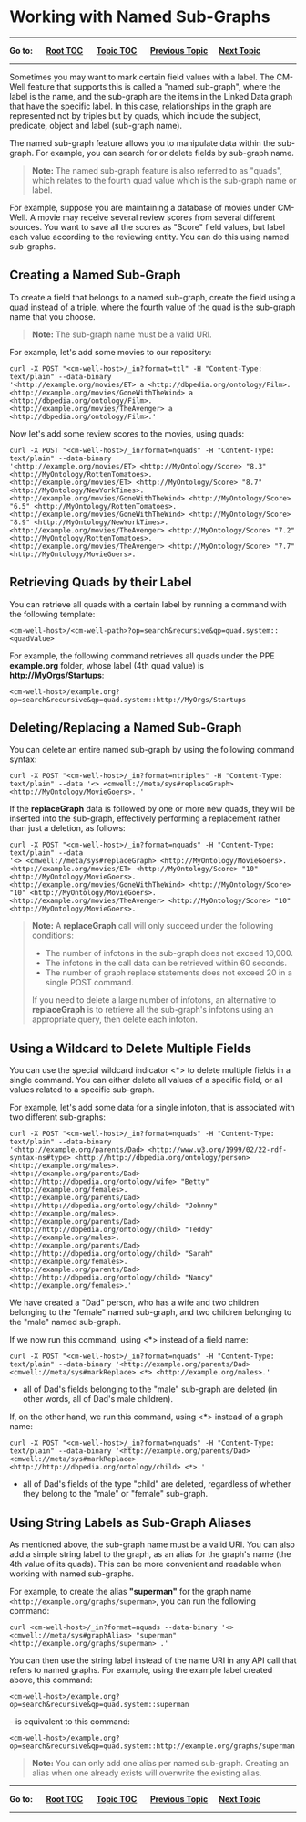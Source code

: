 # Working with Named Sub-Graphs

----

**Go to:** &nbsp;&nbsp;&nbsp;&nbsp; [**Root TOC**](CM-Well.RootTOC.md) &nbsp;&nbsp;&nbsp;&nbsp; [**Topic TOC**](DevGuide.TOC.md) &nbsp;&nbsp;&nbsp;&nbsp; [**Previous Topic**](DevGuide.UsingElasticSearchStatistics.md)&nbsp;&nbsp;&nbsp;&nbsp; [**Next Topic**](DevGuide.CM-WellSecurityFeatures.md)  

----

Sometimes you may want to mark certain field values with a label. The CM-Well feature that supports this is called a "named sub-graph", where the label is the name, and the sub-graph are the items in the Linked Data graph that have the specific label. In this case, relationships in the graph are represented not by triples but by quads, which include the subject, predicate, object and label (sub-graph name).

The named sub-graph feature allows you to manipulate data within the sub-graph. For example, you can search for or delete fields by sub-graph name.

>**Note:** The named sub-graph feature is also referred to as "quads", which relates to the fourth quad value which is the sub-graph name or label.

For example, suppose you are maintaining a database of movies under CM-Well. A movie may receive several review scores from several different sources. You want to save all the scores as "Score" field values, but label each value according to the reviewing entity. You can do this using named sub-graphs. 

## Creating a Named Sub-Graph
To create a field that belongs to a named sub-graph, create the field using a quad instead of a triple, where the fourth value of the quad is the sub-graph name that you choose.

>**Note:** The sub-graph name must be a valid URI.

For example, let's add some movies to our repository:

    curl -X POST "<cm-well-host>/_in?format=ttl" -H "Content-Type: text/plain" --data-binary 
    '<http://example.org/movies/ET> a <http://dbpedia.org/ontology/Film>.
    <http://example.org/movies/GoneWithTheWind> a <http://dbpedia.org/ontology/Film>.
    <http://example.org/movies/TheAvenger> a <http://dbpedia.org/ontology/Film>.'

Now let's add some review scores to the movies, using quads:

    curl -X POST "<cm-well-host>/_in?format=nquads" -H "Content-Type: text/plain" --data-binary 
    '<http://example.org/movies/ET> <http://MyOntology/Score> "8.3" <http://MyOntology/RottenTomatoes>.
    <http://example.org/movies/ET> <http://MyOntology/Score> "8.7" <http://MyOntology/NewYorkTimes>.
    <http://example.org/movies/GoneWithTheWind> <http://MyOntology/Score> "6.5" <http://MyOntology/RottenTomatoes>.
    <http://example.org/movies/GoneWithTheWind> <http://MyOntology/Score> "8.9" <http://MyOntology/NewYorkTimes>.
    <http://example.org/movies/TheAvenger> <http://MyOntology/Score> "7.2" <http://MyOntology/RottenTomatoes>.
    <http://example.org/movies/TheAvenger> <http://MyOntology/Score> "7.7" <http://MyOntology/MovieGoers>.'
    
## Retrieving Quads by their Label

You can retrieve all quads with a certain label by running a command with the following template:

    <cm-well-host>/<cm-well-path>?op=search&recursive&qp=quad.system::<quadValue>

For example, the following command retrieves all quads under the PPE **example.org** folder, whose label (4th quad value) is **http://MyOrgs/Startups**:

    <cm-well-host>/example.org?op=search&recursive&qp=quad.system::http://MyOrgs/Startups

## Deleting/Replacing a Named Sub-Graph

You can delete an entire named sub-graph by using the following command syntax:

    curl -X POST "<cm-well-host>/_in?format=ntriples" -H "Content-Type: text/plain" --data '<> <cmwell://meta/sys#replaceGraph> <http://MyOntology/MovieGoers>. '

If the **replaceGraph** data is followed by one or more new quads, they will be inserted into the sub-graph, effectively performing a replacement rather than just a deletion, as follows:

    curl -X POST "<cm-well-host>/_in?format=nquads" -H "Content-Type: text/plain" --data 
    '<> <cmwell://meta/sys#replaceGraph> <http://MyOntology/MovieGoers>. 
    <http://example.org/movies/ET> <http://MyOntology/Score> "10" <http://MyOntology/MovieGoers>.
    <http://example.org/movies/GoneWithTheWind> <http://MyOntology/Score> "10" <http://MyOntology/MovieGoers>.
    <http://example.org/movies/TheAvenger> <http://MyOntology/Score> "10" <http://MyOntology/MovieGoers>.'

> **Note:** 
> A **replaceGraph** call will only succeed under the following conditions:
> * The number of infotons in the sub-graph does not exceed 10,000. 
> * The infotons in the call data can be retrieved within 60 seconds. 
> * The number of graph replace statements does not exceed 20 in a single POST command. 
> 
> If you need to delete a large number of infotons, an alternative to **replaceGraph** is to retrieve all the sub-graph's infotons using an appropriate query, then delete each infoton.
    
## Using a Wildcard to Delete Multiple Fields

You can use the special wildcard indicator <*> to delete multiple fields in a single command. You can either delete all values of a specific field, or all values related to a specific sub-graph.

For example, let's add some data for a single infoton, that is associated with two different sub-graphs:

    curl -X POST "<cm-well-host>/_in?format=nquads" -H "Content-Type: text/plain" --data-binary
    '<http://example.org/parents/Dad> <http://www.w3.org/1999/02/22-rdf-syntax-ns#type> <http://http://dbpedia.org/ontology/person> <http://example.org/males>.
    <http://example.org/parents/Dad> <http://http://dbpedia.org/ontology/wife> "Betty" <http://example.org/females>.
    <http://example.org/parents/Dad> <http://http://dbpedia.org/ontology/child> "Johnny" <http://example.org/males>.
    <http://example.org/parents/Dad> <http://http://dbpedia.org/ontology/child> "Teddy" <http://example.org/males>.
    <http://example.org/parents/Dad> <http://http://dbpedia.org/ontology/child> "Sarah" <http://example.org/females>.
    <http://example.org/parents/Dad> <http://http://dbpedia.org/ontology/child> "Nancy" <http://example.org/females>.'

We have created a "Dad" person, who has a wife and two children belonging to the "female" named sub-graph, and two children belonging to the "male" named sub-graph.

If we now run this command, using <*> instead of a field name:

    curl -X POST "<cm-well-host>/_in?format=nquads" -H "Content-Type: text/plain" --data-binary '<http://example.org/parents/Dad> <cmwell://meta/sys#markReplace> <*> <http://example.org/males>.'

- all of Dad's fields belonging to the "male" sub-graph are deleted (in other words, all of Dad's male children).

If, on the other hand, we run this command, using <*> instead of a graph name:

    curl -X POST "<cm-well-host>/_in?format=nquads" -H "Content-Type: text/plain" --data-binary '<http://example.org/parents/Dad> <cmwell://meta/sys#markReplace> <http://http://dbpedia.org/ontology/child> <*>.'

- all of Dad's fields of the type "child" are deleted, regardless of whether they belong to the "male" or "female" sub-graph.

<a name="NamedGraphAliases"></a>
## Using String Labels as Sub-Graph Aliases

As mentioned above, the sub-graph name must be a valid URI. You can also add a simple string label to the graph, as an alias for the graph's name (the 4th value of its quads). This can be more convenient and readable when working with named sub-graphs.

For example, to create the alias **"superman"** for the graph name ```<http://example.org/graphs/superman>```, you can run the following command:

    curl <cm-well-host>/_in?format=nquads --data-binary '<> <cmwell://meta/sys#graphAlias> "superman" <http://example.org/graphs/superman> .'

You can then use the string label instead of the name URI in any API call that refers to named graphs. 
For example, using the example label created above, this command:

    <cm-well-host>/example.org?op=search&recursive&qp=quad.system::superman

\- is equivalent to this command:

    <cm-well-host>/example.org?op=search&recursive&qp=quad.system::http://example.org/graphs/superman


>**Note:** You can only add one alias per named sub-graph. Creating an alias when one already exists will overwrite the existing alias.

----

**Go to:** &nbsp;&nbsp;&nbsp;&nbsp; [**Root TOC**](CM-Well.RootTOC.md) &nbsp;&nbsp;&nbsp;&nbsp; [**Topic TOC**](DevGuide.TOC.md) &nbsp;&nbsp;&nbsp;&nbsp; [**Previous Topic**](DevGuide.UsingElasticSearchStatistics.md)&nbsp;&nbsp;&nbsp;&nbsp; [**Next Topic**](DevGuide.CM-WellSecurityFeatures.md)  

----